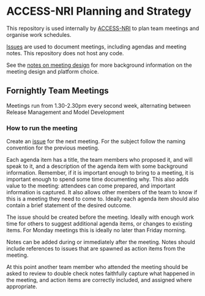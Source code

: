 # ACCESS-NRI Planning and Strategy

This repository is used internally by [ACCESS-NRI][access-nri] to plan team meetings and organise work schedules.

[Issues][issue] are used to document meetings, including agendas and meeting notes. This repository does not host any code. 

See the [notes on meeting design](meeting_design.md) for more background information on the meeting design and platform choice.

## Fornightly Team Meetings

Meetings run from 1.30-2.30pm every second week, alternating between Release Management and Model Development

### How to run the meeting

Create an [issue] for the next meeting. For the subject follow the naming convention for the previous meeting.

Each agenda item has a title, the team members who proposed it, and will speak to it, and a description of the agenda item with some background information. Remember, if it is important enough to bring to a meeting, it is important enough to spend some time documenting why. This also adds value to the meeting: attendees can come prepared, and important information is captured. It also allows other members of the team to know if this is a meeting they need to come to. Ideally each agenda item should also contain a brief statement of the desired outcome.

The issue should be created before the meeting. Ideally with enough work time for others to suggest additional agenda items, or changes to existing items. For Monday meetings this is ideally no later than Friday morning. 

Notes can be added during or immediately after the meeting. Notes should include references to issues that are spawned as action items from the meeting.

At this point another team member who attended the meeting should be asked to review to double check notes faithfully capture what happened in the meeting, and action items are correctly included, and assigned where appropriate.



[access-nri]: https://www.access-nri.org.au/
[issue]: https://github.com/ACCESS-NRI/release/issues
